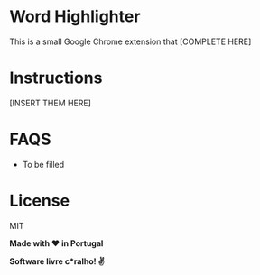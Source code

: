 # Word Highlighter

This is a small Google Chrome extension that [COMPLETE HERE]

# Instructions
[INSERT THEM HERE]

# FAQS
- To be filled

# License

MIT

**Made with :heart: in Portugal**

**Software livre c\*ralho! :v:**

[//]: # (These are reference links used in the body of this note and get stripped out when the markdown processor does its job. There is no need to format nicely because it shouldn't be seen. Thanks SO - http://stackoverflow.com/questions/4823468/store-comments-in-markdown-syntax)


   [Raoul Harel]: <https://github.com/rharel/node-avl-tree/>
   [list]: <http://world.std.com/~reinhold/diceware.wordlist.asc>
   [Freepik]: <http://www.flaticon.com/authors/freepik>
   [Arnold Reinhold]: <http://world.std.com/~reinhold/diceware.html>